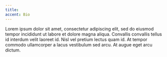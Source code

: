 ```yaml
---
title:
accent: Bio
---
```


Lorem ipsum dolor sit amet, consectetur adipiscing elit, sed do eiusmod tempor incididunt ut labore et dolore magna aliqua. Convallis convallis tellus id interdum velit laoreet id. Nisl vel pretium lectus quam id. At tempor commodo ullamcorper a lacus vestibulum sed arcu. At augue eget arcu dictum.
